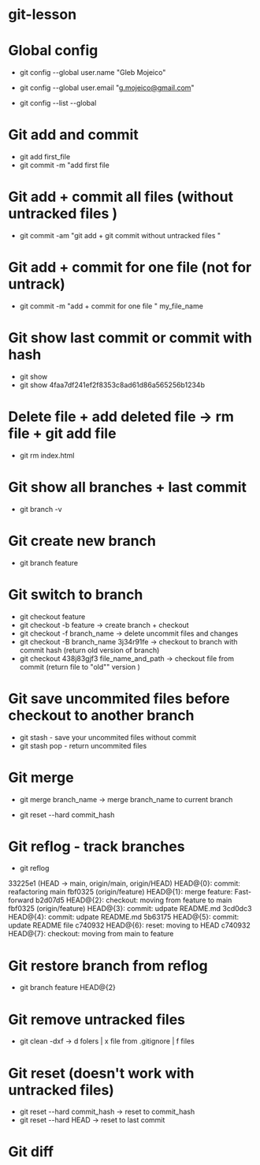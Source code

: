# git-lesson


# Global config 
- git config --global user.name "Gleb Mojeico" 
- git config --global user.email "g.mojeico@gmail.com"

- git config --list --global




# Git add and commit 

- git add first_file
- git commit -m "add first file



# Git add + commit all files (without untracked files )

- git commit -am "git add + git commit without untracked files "


# Git add + commit for one file (not for untrack)

- git commit -m "add + commit for one file " my_file_name



# Git show last commit or commit with hash 

- git show
- git show 4faa7df241ef2f8353c8ad61d86a565256b1234b


# Delete file + add deleted file  -> rm file + git add file  

- git rm index.html






# Git show all branches + last commit 

- git branch -v 



# Git create new branch 

-  git branch feature

# Git switch to branch 

- git checkout feature
- git checkout -b feature                    -> create branch + checkout 
- git checkout -f branch_name                -> delete uncommit files and changes 
- git checkout -B branch_name 3j34r91fe      -> checkout to branch with commit hash (return old version of branch) 
- git checkout 438j83gjf3 file_name_and_path -> checkout file from commit (return file to "old"" version )




# Git save uncommited files before checkout to another branch 

- git stash - save your uncommited files without commit
- git stash pop - return uncommited files 


# Git merge 

- git merge branch_name -> merge branch_name to current branch


- git reset --hard commit_hash 


# Git reflog - track branches


- git reflog  

33225e1 (HEAD -> main, origin/main, origin/HEAD) HEAD@{0}: commit: reafactoring main
fbf0325 (origin/feature) HEAD@{1}: merge feature: Fast-forward
b2d07d5 HEAD@{2}: checkout: moving from feature to main
fbf0325 (origin/feature) HEAD@{3}: commit: udpate README.md
3cd0dc3 HEAD@{4}: commit: udpate README.md
5b63175 HEAD@{5}: commit: update README file
c740932 HEAD@{6}: reset: moving to HEAD
c740932 HEAD@{7}: checkout: moving from main to feature




# Git restore branch from reflog

- git branch feature HEAD@{2}


# Git remove untracked files 

- git clean -dxf  ->   d folers | x file from .gitignore | f files 

# Git reset (doesn't work with untracked files)

- git reset --hard commit_hash  -> reset to commit_hash
- git reset --hard HEAD         -> reset to last commit


# Git diff 




